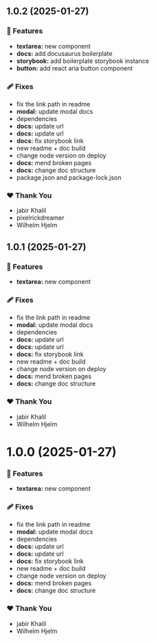 ## 1.0.2 (2025-01-27)

### 🚀 Features

- **textarea:** new component
- **docs:** add docusaurus boilerplate
- **storybook:** add boilerplate storybook instance
- **button:** add react aria button component

### 🩹 Fixes

- fix the link path in readme
- **modal:** update modal docs
- dependencies
- **docs:** update url
- **docs:** update url
- **docs:** fix storybook link
- new readme + doc build
- change node version on deploy
- **docs:** mend broken pages
- **docs:** change doc structure
- package.json and package-lock.json

### ❤️ Thank You

- jabir Khalil
- pixelrickdreamer
- Wilhelm Hjelm

## 1.0.1 (2025-01-27)

### 🚀 Features

- **textarea:** new component

### 🩹 Fixes

- fix the link path in readme
- **modal:** update modal docs
- dependencies
- **docs:** update url
- **docs:** update url
- **docs:** fix storybook link
- new readme + doc build
- change node version on deploy
- **docs:** mend broken pages
- **docs:** change doc structure

### ❤️ Thank You

- jabir Khalil
- Wilhelm Hjelm

# 1.0.0 (2025-01-27)

### 🚀 Features

- **textarea:** new component

### 🩹 Fixes

- fix the link path in readme
- **modal:** update modal docs
- dependencies
- **docs:** update url
- **docs:** update url
- **docs:** fix storybook link
- new readme + doc build
- change node version on deploy
- **docs:** mend broken pages
- **docs:** change doc structure

### ❤️ Thank You

- jabir Khalil
- Wilhelm Hjelm